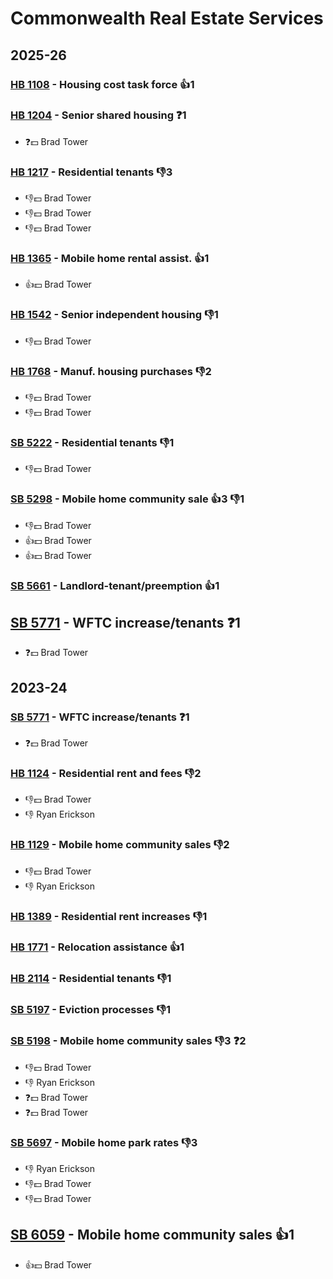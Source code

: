 # Commonwealth Real Estate Services
## 2025-26

### [HB 1108](/bill/2025-26/hb/1108/) - Housing cost task force 👍1  

### [HB 1204](/bill/2025-26/hb/1204/) - Senior shared housing   ❓1
* ❓💵 Brad Tower

### [HB 1217](/bill/2025-26/hb/1217/) - Residential tenants  👎3 
* 👎💵 Brad Tower
* 👎💵 Brad Tower
* 👎💵 Brad Tower

### [HB 1365](/bill/2025-26/hb/1365/) - Mobile home rental assist. 👍1  
* 👍💵 Brad Tower

### [HB 1542](/bill/2025-26/hb/1542/) - Senior independent housing  👎1 
* 👎💵 Brad Tower

### [HB 1768](/bill/2025-26/hb/1768/) - Manuf. housing purchases  👎2 
* 👎💵 Brad Tower
* 👎💵 Brad Tower

### [SB 5222](/bill/2025-26/sb/5222/) - Residential tenants  👎1 
* 👎💵 Brad Tower

### [SB 5298](/bill/2025-26/sb/5298/) - Mobile home community sale 👍3 👎1 
* 👎💵 Brad Tower
* 👍💵 Brad Tower
* 👍💵 Brad Tower

### [SB 5661](/bill/2025-26/sb/5661/) - Landlord-tenant/preemption 👍1  

## [SB 5771](/bill/2025-26/sb/5771/) - WFTC increase/tenants   ❓1
* ❓💵 Brad Tower

## 2023-24

### [SB 5771](/bill/2023-24/sb/5771/) - WFTC increase/tenants   ❓1
* ❓💵 Brad Tower

### [HB 1124](/bill/2023-24/hb/1124/) - Residential rent and fees  👎2 
* 👎💵 Brad Tower
* 👎 Ryan Erickson

### [HB 1129](/bill/2023-24/hb/1129/) - Mobile home community sales  👎2 
* 👎💵 Brad Tower
* 👎 Ryan Erickson

### [HB 1389](/bill/2023-24/hb/1389/) - Residential rent increases  👎1 

### [HB 1771](/bill/2023-24/hb/1771/) - Relocation assistance 👍1  

### [HB 2114](/bill/2023-24/hb/2114/) - Residential tenants  👎1 

### [SB 5197](/bill/2023-24/sb/5197/) - Eviction processes  👎1 

### [SB 5198](/bill/2023-24/sb/5198/) - Mobile home community sales  👎3 ❓2
* 👎💵 Brad Tower
* 👎 Ryan Erickson
* ❓💵 Brad Tower
* ❓💵 Brad Tower

### [SB 5697](/bill/2023-24/sb/5697/) - Mobile home park rates  👎3 
* 👎 Ryan Erickson
* 👎💵 Brad Tower
* 👎💵 Brad Tower

## [SB 6059](/bill/2023-24/sb/6059/) - Mobile home community sales 👍1  
* 👍💵 Brad Tower
